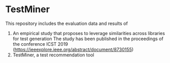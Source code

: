 # TestMiner
This repository includes the evaluation data and results of 
1) An empirical study that proposes to leverage similarities across libraries for test generation
  The study has been published in the proceedings of the conference ICST 2019 (https://ieeexplore.ieee.org/abstract/document/8730155)
2) TestMiner, a test recommendation tool
